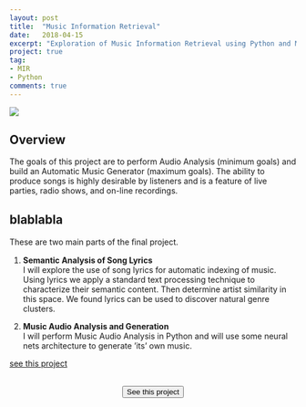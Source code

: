 ```yaml
---
layout: post
title:  "Music Information Retrieval"
date:   2018-04-15
excerpt: "Exploration of Music Information Retrieval using Python and Machine Learning Algorithms"
project: true
tag:
- MIR 
- Python
comments: true
---
```


<img src="http://spectralefficiency.co.uk/img/logo_white.png" align="center">

## Overview

The goals of this project are to perform Audio Analysis (minimum goals) and build an Automatic Music Generator (maximum goals). The ability to produce songs is highly desirable by listeners and is a feature of live parties, radio shows, and on-line recordings.  

## blablabla

These are two main parts of the ﬁnal project.

1. **Semantic Analysis of Song Lyrics**  
	I will explore the use of song lyrics for automatic indexing of music. Using lyrics we apply a standard text processing technique to characterize their semantic content. Then determine artist similarity in this space. We found lyrics can be used to discover natural genre clusters.

2. **Music Audio Analysis and Generation**  
	I will perform Music Audio Analysis in Python and will use some neural nets architecture to generate ’its’ own music.

[see this project](https://github.com/Zhenye-Na/music-info-retrieval)
<br><br>

<div class="container" align="center">
  <button type="button" class="btn btn-dark">See this project</button>
</div>


